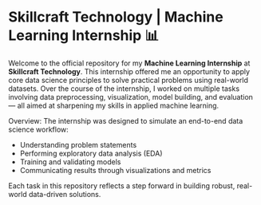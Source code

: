 # Skillcraft Technology | Machine Learning Internship 📊

Welcome to the official repository for my **Machine Learning Internship** at **Skillcraft Technology**. This internship offered me an opportunity to apply core data science principles to solve practical problems using real-world datasets. Over the course of the internship, I worked on multiple tasks involving data preprocessing, visualization, model building, and evaluation — all aimed at sharpening my skills in applied machine learning.

Overview:
The internship was designed to simulate an end-to-end data science workflow:
- Understanding problem statements
- Performing exploratory data analysis (EDA)
- Training and validating models
- Communicating results through visualizations and metrics

Each task in this repository reflects a step forward in building robust, real-world data-driven solutions.


